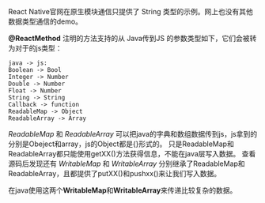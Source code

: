 React Native官网在原生模块通信只提供了 String 类型的示例。网上也没有其他数据类型通信的demo。

**@ReactMethod** 注明的方法支持的从 Java传到JS 的参数类型如下，它们会被转为对于的js类型：
```
java -> js:
Boolean -> Bool
Integer -> Number
Double -> Number
Float -> Number
String -> String
Callback -> function
ReadableMap -> Object
ReadableArray -> Array
```
*ReadableMap* 和 *ReadableArray* 可以把java的字典和数组数据传到js，js拿到的分别是Obeject和array，js的Object都是{}形式的。
只是ReadableMap和ReadableArray都只能使用getXX()方法获得信息，不能在java层写入数据。
查看源码后发现还有 *WritableMap* 和 *WritableArray* 分别继承了ReadableMap和ReadableArray，且都提供了putXX()和pushxx()来让我们写入数据。

在java使用这两个**WritableMap**和**WritableArray**来传递比较复杂的数据。
